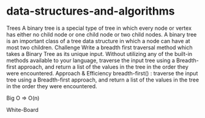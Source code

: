 # data-structures-and-algorithms
Trees
A binary tree is a special type of tree in which every node or vertex has either no child node or one child node or two child nodes. A binary tree is an important class of a tree data structure in which a node can have at most two children.
Challenge
Write a breadth first traversal method which takes a Binary Tree as its unique input. Without utilizing any of the built-in methods available to your language, traverse the input tree using a Breadth-first approach, and return a list of the values in the tree in the order they were encountered.
Approach & Efficiency
breadth-first() : traverse the input tree using a Breadth-first approach, and return a list of the values in the tree in the order they were encountered.

Big O => O(n)

White-Board
